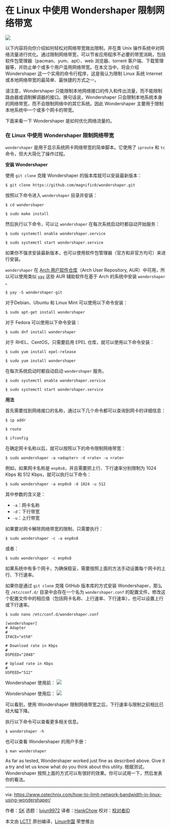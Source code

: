 在 Linux 中使用 Wondershaper 限制网络带宽
======

![](https://www.ostechnix.com/wp-content/uploads/2018/09/Wondershaper-1-720x340.jpg)

以下内容将向你介绍如何轻松对网络带宽做出限制，并在类 Unix 操作系统中对网络流量进行优化。通过限制网络带宽，可以节省应用程序不必要的带宽消耗，包括软件包管理器（pacman、yum、apt）、web 浏览器、torrent 客户端、下载管理器等，并防止单个或多个用户滥用网络带宽。在本文当中，将会介绍 Wondershaper 这一个实用的命令行程序，这是我认为限制 Linux 系统 Internet 或本地网络带宽的最简单、最快捷的方式之一。

请注意，Wondershaper 只能限制本地网络接口的传入和传出流量，而不能限制路由器或调制解调器的接口。换句话说，Wondershaper 只会限制本地系统本身的网络带宽，而不会限制网络中的其它系统。因此 Wondershaper 主要用于限制本地系统中一个或多个网卡的带宽。

下面来看一下 Wondershaper 是如何优化网络流量的。

### 在 Linux 中使用 Wondershaper 限制网络带宽

`wondershaper` 是用于显示系统网卡网络带宽的简单脚本。它使用了 `iproute` 和 `tc` 命令，但大大简化了操作过程。

**安装 Wondershaper**

使用 `git clone` 克隆 Wondershaper 的版本库就可以安装最新版本：

```
$ git clone https://github.com/magnific0/wondershaper.git

```

按照以下命令进入 `wondershaper` 目录并安装：

```
$ cd wondershaper

$ sudo make install

```

然后执行以下命令，可以让 `wondershaper` 在每次系统启动时都自动开始服务：

```
$ sudo systemctl enable wondershaper.service

$ sudo systemctl start wondershaper.service

```

如果你不强求安装最新版本，也可以使用软件包管理器（官方和非官方均可）来进行安装。

`wondershaper` 在 [Arch 用户软件仓库][1]（Arch User Repository, AUR）中可用，所以可以使用类似 [`yay`][2] 这些 AUR 辅助软件在基于 Arch 的系统中安装 `wondershaper` 。

```
$ yay -S wondershaper-git

```

对于Debian、Ubuntu 和 Linux Mint 可以使用以下命令安装：

```
$ sudo apt-get install wondershaper

```

对于 Fedora 可以使用以下命令安装：

```
$ sudo dnf install wondershaper

```

对于 RHEL、CentOS，只需要启用 EPEL 仓库，就可以使用以下命令安装：

```
$ sudo yum install epel-release

$ sudo yum install wondershaper

```

在每次系统启动时都自动启动 `wondershaper` 服务。

```
$ sudo systemctl enable wondershaper.service

$ sudo systemctl start wondershaper.service

```

**用法**

首先需要找到网络接口的名称，通过以下几个命令都可以查询到网卡的详细信息：

```
$ ip addr

$ route

$ ifconfig

```

在确定网卡名称以后，就可以按照以下的命令限制网络带宽：

```
$ sudo wondershaper -a <adapter> -d <rate> -u <rate>

```

例如，如果网卡名称是 `enp0s8`，并且需要把上行、下行速率分别限制为 1024 Kbps 和 512 Kbps，就可以执行以下命令：

```
$ sudo wondershaper -a enp0s8 -d 1024 -u 512

```

其中参数的含义是：

  * `-a`：网卡名称
  * `-d`：下行带宽
  * `-u`：上行带宽



如果要对网卡解除网络带宽的限制，只需要执行：

```
$ sudo wondershaper -c -a enp0s8

```

或者：

```
$ sudo wondershaper -c enp0s8

```

如果系统中有多个网卡，为确保稳妥，需要按照上面的方法手动设置每个网卡的上行、下行速率。

如果你是通过 `git clone` 克隆 GitHub 版本库的方式安装 Wondershaper，那么在 `/etc/conf.d/` 目录中会存在一个名为 `wondershaper.conf` 的配置文件，修改这个配置文件中的相应值（包括网卡名称、上行速率、下行速率），也可以设置上行或下行速率。

```
$ sudo nano /etc/conf.d/wondershaper.conf

[wondershaper]
# Adapter
#
IFACE="eth0"

# Download rate in Kbps
#
DSPEED="2048"

# Upload rate in Kbps
#
USPEED="512"

```

Wondershaper 使用前：
![](https://www.ostechnix.com/wp-content/uploads/2018/09/wondershaper-1.png)

Wondershaper 使用后：
![](https://www.ostechnix.com/wp-content/uploads/2018/09/wondershaper-2.png)

可以看到，使用 Wondershaper 限制网络带宽之后，下行速率与限制之前相比已经大幅下降。

执行以下命令可以查看更多相关信息。

```
$ wondershaper -h

```

也可以查看 Wondershaper 的用户手册：

```
$ man wondershaper

```

As far as tested, Wondershaper worked just fine as described above. Give it a try and let us know what do you think about this utility.
根据测试，Wondershaper 按照上面的方式可以有很好的效果。你可以试用一下，然后发表你的看法。



--------------------------------------------------------------------------------

via: https://www.ostechnix.com/how-to-limit-network-bandwidth-in-linux-using-wondershaper/

作者：[SK][a]
选题：[lujun9972](https://github.com/lujun9972)
译者：[HankChow](https://github.com/HankChow)
校对：[校对者ID](https://github.com/校对者ID)

本文由 [LCTT](https://github.com/LCTT/TranslateProject) 原创编译，[Linux中国](https://linux.cn/) 荣誉推出

[a]: https://www.ostechnix.com/author/sk/
[1]: https://aur.archlinux.org/packages/wondershaper-git/
[2]: https://www.ostechnix.com/yay-found-yet-another-reliable-aur-helper/

